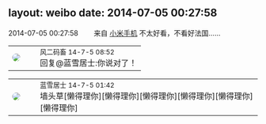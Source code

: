 layout: weibo
date: 2014-07-05 00:27:58
---
<meta name="referrer" content="no-referrer" />

2014-07-05 00:27:58  &nbsp;&nbsp;&nbsp;&nbsp;&nbsp;&nbsp; 来自 <a href="http://app.weibo.com/t/feed/22zMnn" rel="nofollow">小米手机</a>
不太好看，不看好法国…… ​​​

<table style="width: 100%;">
  <tr>
    <td style="width: 40px;"><img style="border-radius:50%" src="https://tva3.sinaimg.cn/crop.0.0.639.639.50/6d2a6003jw8f3idy69w2gj20hs0hrt9g.jpg?KID=imgbed,tva&Expires=1624465148&ssig=FELOMhgAVv"></td>
    <td colspan="2"><small>风二码畜 14-7-5 08:52</small><br/>回复@蓝雪居士:你说对了！</td>
  </tr>
</table>

<table style="width: 100%;">
  <tr>
    <td style="width: 40px;"><img style="border-radius:50%" src="https://tva1.sinaimg.cn/crop.0.0.180.180.50/7978b307jw1e8qgp5bmzyj2050050aa8.jpg?KID=imgbed,tva&Expires=1624465148&ssig=L%2B%2BhlVP%2BhP"></td>
    <td colspan="2"><small>蓝雪居士 14-7-5 01:42</small><br/>墙头草[懒得理你][懒得理你][懒得理你][懒得理你][懒得理你][懒得理你]</td>
  </tr>
</table>
